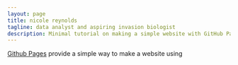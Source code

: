 ```yaml
---
layout: page
title: nicole reynolds
tagline: data analyst and aspiring invasion biologist
description: Minimal tutorial on making a simple website with GitHub Pages
---
```


[Github Pages](https://pages.github.com) provide a simple way to make a
website using 


